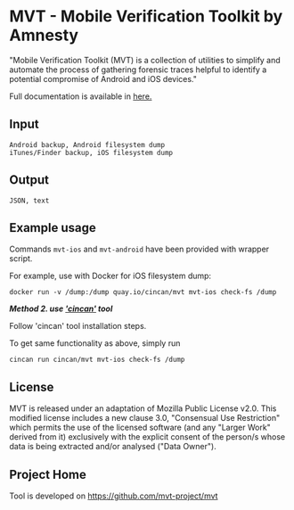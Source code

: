 # MVT - Mobile Verification Toolkit by Amnesty

"Mobile Verification Toolkit (MVT) is a collection of utilities to simplify and automate the process of gathering forensic traces helpful to identify a potential compromise of Android and iOS devices."

Full documentation is available in [here.](https://mvt.readthedocs.io/en/latest/index.html)

## Input

```
Android backup, Android filesystem dump
iTunes/Finder backup, iOS filesystem dump
```

## Output

```
JSON, text
```

## Example usage

Commands `mvt-ios` and `mvt-android` have been provided with wrapper script.

For example, use with Docker for iOS filesystem dump:

```
docker run -v /dump:/dump quay.io/cincan/mvt mvt-ios check-fs /dump
```

***Method 2. use ['cincan'](https://gitlab.com/CinCan/cincan-command) tool*** 

Follow 'cincan' tool installation steps. 

To get same functionality as above, simply run

```console
cincan run cincan/mvt mvt-ios check-fs /dump
```


## License

MVT is released under an adaptation of Mozilla Public License v2.0. This modified license includes a new clause 3.0, "Consensual Use Restriction" which permits the use of the licensed software (and any "Larger Work" derived from it) exclusively with the explicit consent of the person/s whose data is being extracted and/or analysed ("Data Owner").

## Project Home

Tool is developed on https://github.com/mvt-project/mvt
